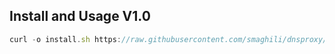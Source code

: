 
## Install and Usage V1.0
```javascript
curl -o install.sh https://raw.githubusercontent.com/smaghili/dnsproxy/main/install.sh && chmod +x install.sh && ./install.sh
```

